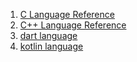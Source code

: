 1. [C Language Reference](https://docs.microsoft.com/zh-cn/cpp/c-language/c-language-reference)
2. [C++ Language Reference](https://docs.microsoft.com/zh-cn/cpp/cpp/?view=msvc-160)
3. [dart language](https://dart.cn/)
4. [kotlin language](https://www.kotlincn.net/)
